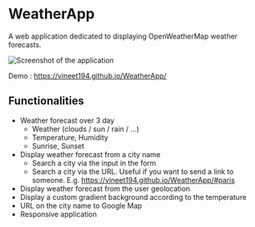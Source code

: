 # WeatherApp

A web application dedicated to displaying OpenWeatherMap weather forecasts.

![Screenshot of the application](https://preview.ibb.co/jzGA5H/Screenshot_from_2018_03_21_20_06_52.png)

Demo : https://vineet194.github.io/WeatherApp/

## Functionalities

- Weather forecast over 3 day
    - Weather (clouds / sun / rain / ...)
    - Temperature, Humidity
    - Sunrise, Sunset
- Display weather forecast from a city name
    - Search a city via the input in the form
    - Search a city via the URL. Useful if you want to send a link to someone. E.g. https://vineet194.github.io/WeatherApp/#paris
- Display weather forecast from the user geolocation
- Display a custom gradient background according to the temperature
- URL on the city name to Google Map
- Responsive application
